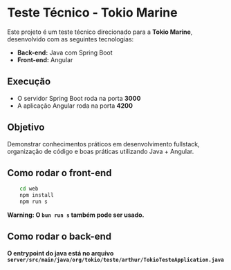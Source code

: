 # Teste Técnico - Tokio Marine

Este projeto é um teste técnico direcionado para a **Tokio Marine**, desenvolvido com as seguintes tecnologias:

- **Back-end:** Java com Spring Boot
- **Front-end:** Angular

## Execução

- O servidor Spring Boot roda na porta **3000**
- A aplicação Angular roda na porta **4200**

## Objetivo

Demonstrar conhecimentos práticos em desenvolvimento fullstack, organização de código e boas práticas utilizando Java + Angular.

## Como rodar o front-end

```bash
    cd web
    npm install
    npm run s
```
<b>Warning<b/>: O `bun run s` também pode ser usado.

## Como rodar o back-end

O entrypoint do java está no arquivo `server/src/main/java/org/tokio/teste/arthur/TokioTesteApplication.java`
